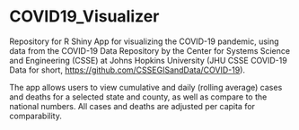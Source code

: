 # COVID19_Visualizer

Repository for R Shiny App for visualizing the COVID-19 pandemic, using data from the 
COVID-19 Data Repository by the Center for Systems Science and Engineering (CSSE) at Johns Hopkins University
(JHU CSSE COVID-19 Data for short, https://github.com/CSSEGISandData/COVID-19).

The app allows users to view cumulative and daily (rolling average) cases and deaths for a selected state and county, 
as well as compare to the national numbers. All cases and deaths are adjusted per capita for comparability.
